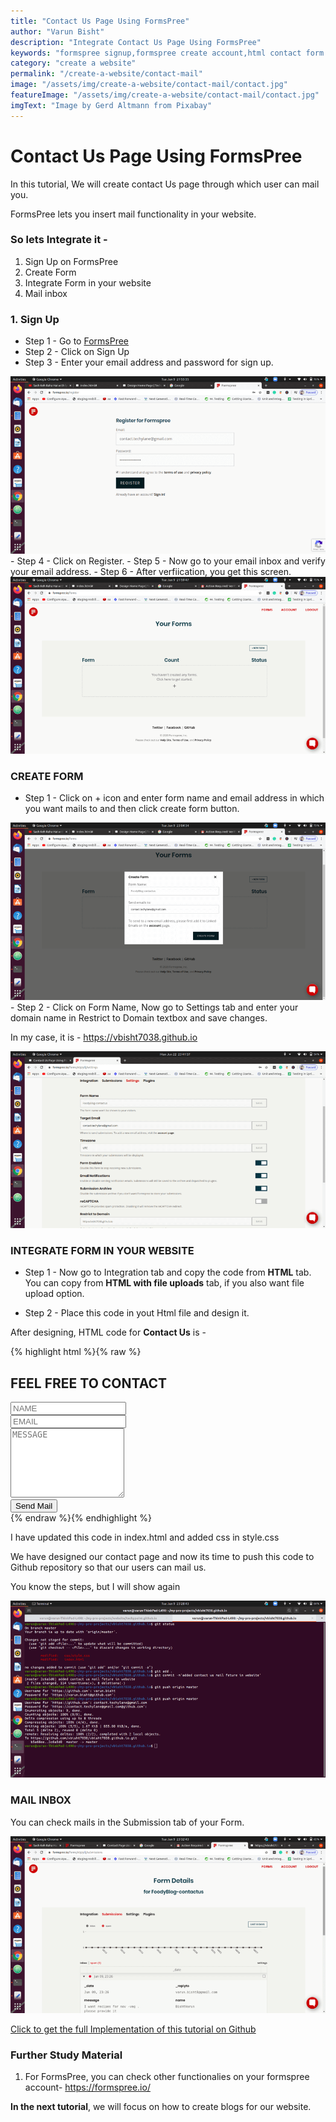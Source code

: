 ```yaml
---
title: "Contact Us Page Using FormsPree"
author: "Varun Bisht"
description: "Integrate Contact Us Page Using FormsPree"
keywords: "formspree signup,formspree create account,html contact form send email,how to use formspree,send email from static website"
category: "create a website"
permalink: "/create-a-website/contact-mail"
image: "/assets/img/create-a-website/contact-mail/contact.jpg"
featureImage: "/assets/img/create-a-website/contact-mail/contact.jpg"
imgText: "Image by Gerd Altmann from Pixabay"
---
```

# Contact Us Page Using FormsPree

In this tutorial, We will create contact Us page through which user can mail you.

FormsPree lets you insert mail functionality in your website.

### So lets Integrate it -

1. Sign Up on FormsPree
2. Create Form
3. Integrate Form in your website
4. Mail inbox

### 1. Sign Up

- Step 1 - Go to [FormsPree](https://formspree.io "FormsPree")
- Step 2 - Click on Sign Up
- Step 3 - Enter your email address and password for sign up.
<div class="imgCont">
  <img alt="FormsPree Register Page" title="FormsPree Register Page" src="/assets/img/create-a-website/contact-mail/formspree_register_page.png"/>
</div>
- Step 4 - Click on Register.
- Step 5 - Now go to your email inbox and verify your email address.
- Step 6 - After verfiication, you get this screen.
<div class="imgCont">
  <img alt="FormsPree Inbox" title="FormsPree Inbox" src="/assets/img/create-a-website/contact-mail/formspree_inbox.png"/>
</div>

### CREATE FORM

- Step 1 - Click on + icon and enter form name and email address in which you want mails to and then click create form button.
<div class="imgCont">
  <img alt="FormsPree Create Form" title="FormsPree Create Form" src="/assets/img/create-a-website/contact-mail/formspree_create_form.png"/>
</div>
- Step 2 - Click on Form Name, Now go to Settings tab and enter your domain name in Restrict to Domain textbox and save changes.

   In my case, it is - https://vbisht7038.github.io
<div class="imgCont">
  <img alt="FormsPree Form Setting" title="FormsPree Form Setting" src="/assets/img/create-a-website/contact-mail/formspree-settings.png"/>
</div>

### INTEGRATE FORM IN YOUR WEBSITE
- Step 1 - Now go to Integration tab and copy the code from **HTML** tab.
You can copy from **HTML with file uploads** tab, if you also want file upload option.

- Step 2 - Place this code in yout Html file and design it.

After designing, HTML code for **Contact Us** is -

{% highlight html %}{% raw %}
<section id="contactus">
  <h2>FEEL FREE TO CONTACT</h2>
  <div class="container-fluid">
    <div class="row">
        <form autocomplete="off" action="https://formspree.io/mvowkjdn" method="POST">
          <div class="row upper-half" >
        <div class="col-xs-12 col-sm-12 col-md-6 col-lg-6 col-xl-6" id="name-cont">
          <input type="text" id="name" name="name" placeholder="NAME" required>
        </div>
        <div class="col-xs-12 col-sm-12 col-md-6 col-lg-6 col-xl-6" id="email-cont">
          <input type="email" id="email" name="_replyto" placeholder="EMAIL" required>
          </div>
          </div>
          <div id="message-cont">
          <textarea id="message" rows="7" name="message" placeholder="MESSAGE" required></textarea>
          </div>
          <div id="submit-cont">
            <input type="submit" value="Send Mail">
          </div>
        </form>
  </div>
  </div>
</section>
{% endraw %}{% endhighlight %}

I have updated this code in index.html and added css in style.css

We have designed our contact page and now its time to push this code to Github repository so that our users can mail us.

You know the steps, but I will show again
<div class="imgCont">
  <img alt="Push Contact Us Feature" title="Push Contact Us Feature" src="/assets/img/create-a-website/contact-mail/push_contact_us_feature.png"/>
</div>

### MAIL INBOX

You can check mails in the Submission tab of your Form.

<div class="imgCont">
  <img alt="FormsPree Submission Tab" title="FormsPree Submission Tab" src="/assets/img/create-a-website/contact-mail/formspree_submission_tab.png"/>
</div>

<a href="https://github.com/vbisht7038/vbisht7038.github.io.git">Click to get the full Implementation of this tutorial on Github</a>

### Further Study Material
1. For FormsPree, you can check other functionalies on your formspree account- https://formspree.io/

**In the next tutorial**, we will focus on how to create blogs for our website.
